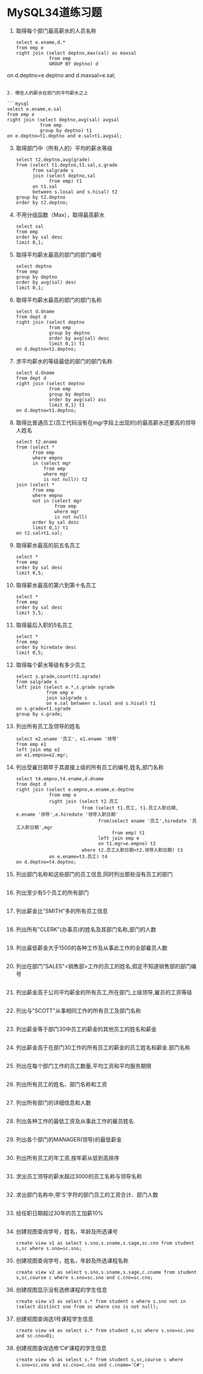 # MySQL34道练习题

1. 取得每个部门最高薪水的人员名称

   ```mysql
   select e.ename,d.*
   from emp e
   right join (select deptno,max(sal) as maxsal 
               from emp 
               GROUP BY deptno) d
on d.deptno=e.deptno and d.maxsal=e.sal;
   ```
   
2. 哪些人的薪水在部门的平均薪水之上

   ```mysql
   select e.ename,e.sal 
   from emp e 
   right join (select deptno,avg(sal) avgsal 
               from emp 
               group by deptno) t1 
   on e.deptno=t1.deptno and e.sal>t1.avgsal;
   ```

3. 取得部门中（所有人的）平均的薪水等级

   ```mysql
   select t2.deptno,avg(grade) 
   from (select t1.deptno,t1.sal,s.grade 
         from salgrade s 
         join (select deptno,sal 
               from emp) t1 
         on t1.sal 
         between s.losal and s.hisal) t2 
   group by t2.deptno 
   order by t2.deptno;
   ```

4. 不用分组函数（Max），取得最高薪水

   ```mysql
   select sal 
   from emp 
   order by sal desc 
   limit 0,1;
   ```

5. 取得平均薪水最高的部门的部门编号

   ```mysql
   select deptno 
   from emp 
   group by deptno 
   order by avg(sal) desc 
   limit 0,1;
   ```

6. 取得平均薪水最高的部门的部门名称

   ```mysql
   select d.dname 
   from dept d 
   right join (select deptno 
               from emp 
               group by deptno 
               order by avg(sal) desc 
               limit 0,1) t1 
   on d.deptno=t1.deptno;
   ```

7. 求平均薪水的等级最低的部门的部门名称

   ```mysql
   select d.dname 
   from dept d 
   right join (select deptno 
               from emp 
               group by deptno 
               order by avg(sal) asc 
               limit 0,1) t1 
   on d.deptno=t1.deptno;
   ```

8. 取得比普通员工(员工代码没有在mgr字段上出现的)的最高薪水还要高的领导人姓名

   ```mysql
   select t2.ename 
   from (select * 
         from emp 
         where empno 
         in (select mgr 
             from emp 
             where mgr 
             is not null)) t2 
   join (select * 
         from emp 
         where empno 
         not in (select mgr 
                 from emp 
                 where mgr 
                 is not null) 
         order by sal desc 
         limit 0,1) t1 
   on t2.sal>t1.sal;
   ```

9. 取得薪水最高的前五名员工

   ```mysql
   select * 
   from emp 
   order by sal desc 
   limit 0,5;
   ```

10. 取得薪水最高的第六到第十名员工

    ```mysql
    select * 
    from emp 
    order by sal desc 
    limit 5,5;
    ```

11. 取得最后入职的5名员工

    ```mysql
    select * 
    from emp 
    order by hiredate desc 
    limit 0,5;
    ```

12. 取得每个薪水等级有多少员工

    ```mysql
    select s.grade,count(t1.sgrade) 
    from salgrade s 
    left join (select e.*,s.grade sgrade 
               from emp e 
               join salgrade s 
               on e.sal between s.losal and s.hisal) t1 
    on s.grade=t1.sgrade 
    group by s.grade; 
    ```

13. 列出所有员工及领导的姓名

    ```mysql
    select e2.ename '员工', e1.ename '领导' 
    from emp e1 
    left join emp e2 
    on e1.empno=e2.mgr;
    ```

14. 列出受雇日期早于其直接上级的所有员工的编号,姓名,部门名称

    ```mysql
    select t4.empno,t4.ename,d.dname 
    from dept d 
    right join (select e.empno,e.ename,e.deptno 
                from emp e 
                right join (select t2.员工 
                            from (select t1.员工, t1.员工入职日期, e.ename '领导',e.hiredate '领导入职日期' 
                                  from(select ename '员工',hiredate '员工入职日期',mgr 
                                       from emp) t1 
                                  left join emp e 
                                  on t1.mgr=e.empno) t2 
                            where t2.员工入职日期<t2.领导入职日期) t3 
                on e.ename=t3.员工) t4 
    on d.deptno=t4.deptno;
    ```

15. 列出部门名称和这些部门的员工信息,同时列出那些没有员工的部门

    ```mysql
    
    ```

16. 列出至少有5个员工的所有部门

    ```mysql
    
    ```

17. 列出薪金比"SMITH"多的所有员工信息

    ```mysql
    
    ```

18. 列出所有"CLERK"(办事员)的姓名及其部门名称,部门的人数

    ```mysql
    
    ```

19. 列出最低薪金大于1500的各种工作及从事此工作的全部雇员人数

    ```mysql
    
    ```

20. 列出在部门"SALES"<销售部>工作的员工的姓名,假定不知道销售部的部门编号

    ```mysql
    
    ```

21. 列出薪金高于公司平均薪金的所有员工,所在部门,上级领导,雇员的工资等级

    ```mysql
    
    ```

22. 列出与"SCOTT"从事相同工作的所有员工及部门名称

    ```mysql
    
    ```

23. 列出薪金等于部门30中员工的薪金的其他员工的姓名和薪金

    ```mysql
    
    ```

24. 列出薪金高于在部门30工作的所有员工的薪金的员工姓名和薪金.部门名称

    ```mysql
    
    ```

25. 列出在每个部门工作的员工数量,平均工资和平均服务期限

    ```mysql
    
    ```

26. 列出所有员工的姓名、部门名称和工资

    ```mysql
    
    ```

27. 列出所有部门的详细信息和人数

    ```mysql
    
    ```

28. 列出各种工作的最低工资及从事此工作的雇员姓名

    ```mysql
    
    ```

29. 列出各个部门的MANAGER(领导)的最低薪金

    ```mysql
    
    ```

30. 列出所有员工的年工资,按年薪从低到高排序

    ```mysql
    
    ```

31. 求出员工领导的薪水超过3000的员工名称与领导名称

    ```mysql
    
    ```

32. 求出部门名称中,带'S'字符的部门员工的工资合计、部门人数

    ```mysql
    
    ```

33. 给任职日期超过30年的员工加薪10%

    ```mysql
    
    ```
    
34. 创建视图查询学号，姓名，年龄及所选课号

    ```mysql
    create view v1 as select s.sno,s.sname,s.sage,sc.cno from student s,sc where s.sno=sc.sno;
    ```

35. 创建视图查询学号，姓名，年龄及所选课程名称

    ```mysql
    create view v2 as select s.sno,s.sname,s.sage,c.cname from student s,sc,course c where s.sno=sc.sno and c.cno=sc.cno;
    ```

36. 创建视图显示没有选修课程的学生信息

    ```mysql
    create view v3 as select s.* from student s where s.sno not in (select distinct sno from sc where cno is not null);
    ```

37. 创建视图查询选1号课程学生信息

    ```mysql
    create view v4 as select s.* from student s,sc where s.sno=sc.sno and sc.cno=01;
    ```

38. 创建视图查询选修‘C#’课程的学生信息

    ```mysql
    create view v5 as select s.* from student s,sc,course c where s.sno=sc.sno and sc.cno=c.cno and c.cname='C#';
    ```